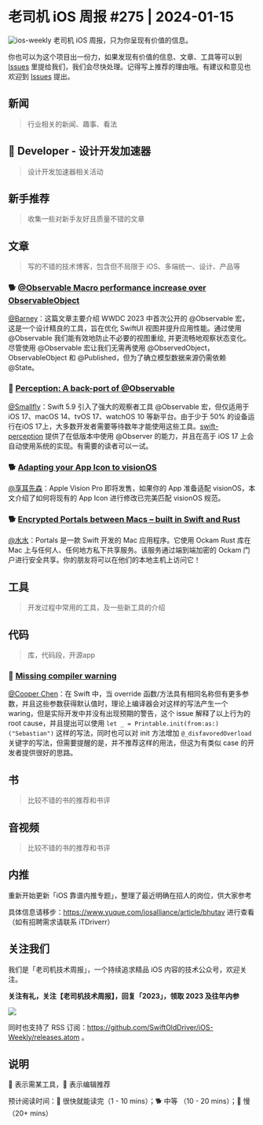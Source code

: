 # 老司机 iOS 周报 #275 | 2024-01-15

![ios-weekly](https://github.com/SwiftOldDriver/iOS-Weekly/blob/master/assets/ios-weekly.png?raw=true)
老司机 iOS 周报，只为你呈现有价值的信息。

你也可以为这个项目出一份力，如果发现有价值的信息、文章、工具等可以到 [Issues](https://github.com/SwiftOldDriver/iOS-Weekly/issues) 里提给我们，我们会尽快处理。记得写上推荐的理由哦。有建议和意见也欢迎到 [Issues](https://github.com/SwiftOldDriver/iOS-Weekly/issues) 提出。

## 新闻

> 行业相关的新闻、趣事、看法

##  Developer - 设计开发加速器

> 设计开发加速器相关活动

## 新手推荐

> 收集一些对新手友好且质量不错的文章

## 文章

> 写的不错的技术博客，包含但不局限于 iOS、多端统一、设计、产品等

### 🐕 [@Observable Macro performance increase over ObservableObject](https://www.avanderlee.com/swiftui/observable-macro-performance-increase-observableobject/)

[@Barney](https://github.com/BarneyZhaoooo)：这篇文章主要介绍 WWDC 2023 中首次公开的 @Observable 宏，这是一个设计精良的工具，旨在优化 SwiftUI 视图并提升应用性能。通过使用 @Observable 我们能有效地防止不必要的视图重绘, 并更流畅地观察状态变化。尽管使用 @Observable 宏让我们无需再使用 @ObservedObject，ObservableObject 和 @Published，但为了确立模型数据来源仍需依赖 @State。

### 🐎 [Perception: A back-port of @Observable](https://www.pointfree.co/blog/posts/129-perception-a-back-port-of-observable)
[@Smallfly](https://github.com/iostalks)：Swift 5.9 引入了强大的观察者工具 @Observable 宏，但仅适用于 iOS 17、macOS 14、tvOS 17、watchOS 10 等新平台。由于少于 50% 的设备运行在iOS 17上，大多数开发者需要等待数年才能使用这些工具。[swift-perception](https://github.com/pointfreeco/swift-perception) 提供了在低版本中使用 @Observer 的能力，并且在高于 iOS 17 上会自动使用系统的实现。有需要的读者可以一试。

### 🐕 [Adapting your App Icon to visionOS](https://www.createwithswift.com/adapting-your-app-icon-to-visionos/)

[@享耳先森](https://github.com/iblacksun)：Apple Vision Pro 即将发售，如果你的 App 准备适配 visionOS，本文介绍了如何将现有的 App Icon 进行修改已完美匹配 visionOS 规范。

### 🐕 [Encrypted Portals between Macs – built in Swift and Rust](https://github.com/build-trust/ockam/blob/develop/examples/app/portals/README.md)
[@水水](https://www.xuyanlan.com/)：Portals 是一款 Swift 开发的 Mac 应用程序。它使用 Ockam Rust 库在 Mac 上与任何人、任何地方私下共享服务。该服务通过端到端加密的 Ockam 门户进行安全共享。你的朋友将可以在他们的本地主机上访问它！

## 工具

> 开发过程中常用的工具，及一些新工具的介绍

## 代码

> 库，代码段，开源app
### 🐎 [Missing compiler warning](https://github.com/apple/swift/issues/70630)

[@Cooper Chen](https://github.com/cjlcooper)：在 Swift 中，当 override 函数/方法具有相同名称但有更多参数，并且这些参数获得默认值时，理论上编译器会对这样的写法产生一个 waring，但是实际开发中并没有出现预期的警告，这个 issue 解释了以上行为的 root cause，并且提出可以使用 `let _ = Printable.init(from:as:)("Sebastian")` 这样的写法，同时也可以对 init 方法增加 `@_disfavoredOverload` 关键字的写法，但需要提醒的是，并不推荐这样的用法，但这为有类似 case 的开发者提供很好的思路。

## 书

> 比较不错的书的推荐和书评

## 音视频

> 比较不错的书的推荐和书评

## 内推

重新开始更新「iOS 靠谱内推专题」，整理了最近明确在招人的岗位，供大家参考

具体信息请移步：https://www.yuque.com/iosalliance/article/bhutav 进行查看（如有招聘需求请联系 iTDriverr）

## 关注我们

我们是「老司机技术周报」，一个持续追求精品 iOS 内容的技术公众号，欢迎关注。

**关注有礼，关注【老司机技术周报】，回复「2023」，领取 2023 及往年内参**

![](https://github.com/SwiftOldDriver/iOS-Weekly/blob/master/assets/qrcode_for_wechat.jpg?raw=true)

同时也支持了 RSS 订阅：https://github.com/SwiftOldDriver/iOS-Weekly/releases.atom 。

## 说明

🚧 表示需某工具，🌟 表示编辑推荐

预计阅读时间：🐎 很快就能读完（1 - 10 mins）；🐕 中等 （10 - 20 mins）；🐢 慢（20+ mins）
